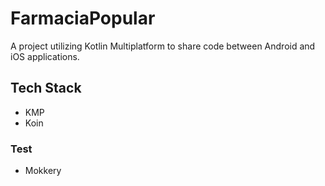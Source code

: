 # FarmaciaPopular
A project utilizing Kotlin Multiplatform to share code between Android and iOS applications.

## Tech Stack

* KMP
* Koin

### Test

* Mokkery
